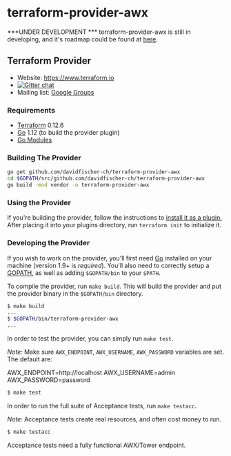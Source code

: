 # terraform-provider-awx

***UNDER DEVELOPMENT ***
terraform-provider-awx is still in developing, and it's roadmap could be found at [here](https://github.com/davidfischer-ch/terraform-provider-awx/blob/master/ROADMAP.md).

## Terraform Provider

- Website: https://www.terraform.io
- [![Gitter chat](https://badges.gitter.im/hashicorp-terraform/Lobby.png)](https://gitter.im/hashicorp-terraform/Lobby)
- Mailing list: [Google Groups](http://groups.google.com/group/terraform-tool)

### Requirements

- [Terraform](https://www.terraform.io/downloads.html) 0.12.6
- [Go](https://golang.org/doc/install) 1.12 (to build the provider plugin)
- [Go Modules](https://blog.golang.org/modules2019)

### Building The Provider

```bash
go get github.com/davidfischer-ch/terraform-provider-awx
cd $GOPATH/src/github.com/davidfischer-ch/terraform-provider-awx
go build -mod vendor -o terraform-provider-awx
```

### Using the Provider

If you're building the provider, follow the instructions to [install it as a plugin.](https://www.terraform.io/docs/plugins/basics.html#installing-a-plugin) After placing it into your plugins directory,  run `terraform init` to initialize it.

### Developing the Provider

If you wish to work on the provider, you'll first need [Go](http://www.golang.org) installed on your machine (version 1.9+ is *required*). You'll also need to correctly setup a [GOPATH](http://golang.org/doc/code.html#GOPATH), as well as adding `$GOPATH/bin` to your `$PATH`.

To compile the provider, run `make build`. This will build the provider and put the provider binary in the `$GOPATH/bin` directory.

```sh
$ make build
...
$ $GOPATH/bin/terraform-provider-awx
...
```

In order to test the provider, you can simply run `make test`.

*Note:* Make sure `AWX_ENDPOINT`, `AWX_USERNAME`, `AWX_PASSWORD` variables are set. The default are:

AWX_ENDPOINT=http://localhost
AWX_USERNAME=admin
AWX_PASSWORD=password

```sh
$ make test
```

In order to run the full suite of Acceptance tests, run `make testacc`.

*Note:* Acceptance tests create real resources, and often cost money to run.

```sh
$ make testacc
```

Acceptance tests need a fully functional AWX/Tower endpoint.
